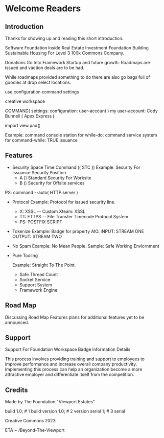 # Welcome Readers
## Introduction
Thanks for showing up and reading this short introduction.

Software Foundation Inside Real Estate Investment Foundation
Building Sustainable Housing For Level 3 100k Commons Company.

Donations Go Into Framework Startup and future growth.
Roadmaps are issued and vaction deals are to be had.

While roadmaps provided something to do there are also
go bags full of goodies at drop select locations.

use configuration command settings

  creative workspace

COMMAND( settings: configuration: user-account )
my user-account: Cody Bunnell ( Apex Express )

import view.pad()
  
  Example: command console station
  for while-do: command service system
  for command-while: TRUE issuance
  
## Features

+ Security Space Time Command  (( STC ))
  Example: Security For Issuance Security Position.
    + A )) Standard Security For Worksite
    + B )) Security for Offsite services

PS: command --auto( HTTP.server )

+ Protocol
  Example: Protocol for issued security line.
  + X: XSSL -- Custom Xteam: XSSL
  + TT: FTTPS -- File Transfer Timecode Protocol System
  + PS: POSTFIX SCRIPT
+ Tokenize
  Example: Badge for property AIO.
   INPUT: STREAM ONE
  OUTPUT: STREAM TWO
+ No Spam
  Example: No Mean People.
  Sample: Safe Working Enviornment
  
+ Pure Tooling

    Example: Straight To The Point.

   + Safe Thread Count
   + Socket Service
   + Support System
   + Framework Engine
  
## Road Map

Discussing Road Map Features plans for additional features yet to be announced.

## Support

Support For Foundation Workspace
  Badge Information Details

  This process involves providing training and support to employees to improve performance and increase overall company productivity. Implementing this process can help an organization become a more attractive employer and differentiate itself from the competition.

## Credits

Made by The Foundation "Viewport Estates"

build   1.0; # 1 build
version 1.0; # 2 version
serial    1; # 3 serial

Creative Commons 2023

ETA ~ /Beyond-The-Viewport
